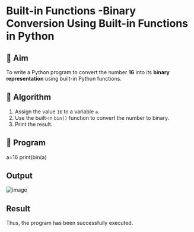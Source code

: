 # Built-in Functions -Binary Conversion Using Built-in Functions in Python

## 🎯 Aim
To write a Python program to convert the number **16** into its **binary representation** using built-in Python functions.

## 🧠 Algorithm
1. Assign the value `16` to a variable `a`.
2. Use the built-in `bin()` function to convert the number to binary.
3. Print the result.

## 🧾 Program

a=16 
print(bin(a) 

## Output
![image](https://github.com/user-attachments/assets/2bb8f3e2-c631-4dc7-b259-be0958345363)

## Result
Thus, the program has been successfully executed. 
